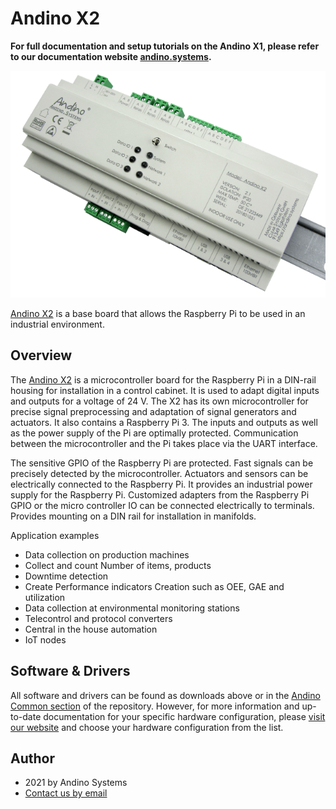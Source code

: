 Andino X2
==========

**For full documentation and setup tutorials on the Andino X1, please refer to our documentation website [andino.systems](https://andino.systems/andino-x2).**


![Andino X2 - Raspberry Pi on DIN Rail](./andino-x2.png)

[Andino X2][1] is a base board that allows the Raspberry Pi to be used in an industrial environment.

## Overview
The [Andino X2][1] is a microcontroller board for the Raspberry Pi in a DIN-rail housing for installation in a control cabinet. It is used to adapt digital inputs and outputs for a voltage of 24 V. The X2 has its own microcontroller for precise signal preprocessing and adaptation of signal generators and actuators. It also contains a Raspberry Pi 3. The inputs and outputs as well as the power supply of the Pi are optimally protected. Communication between the microcontroller and the Pi takes place via the UART interface.

The sensitive GPIO of the Raspberry Pi are protected. Fast signals can be precisely detected by the microcontroller. Actuators and sensors can be electrically connected to the Raspberry Pi. It provides an industrial power supply for the Raspberry Pi. Customized adapters from the Raspberry Pi GPIO or the micro controller IO can be connected electrically to terminals. Provides mounting on a DIN rail for installation in manifolds.

Application examples

* Data collection on production machines
* Collect and count Number of items, products
* Downtime detection
* Create Performance indicators Creation such as OEE, GAE and utilization
* Data collection at environmental monitoring stations
* Telecontrol and protocol converters
* Central in the house automation
* IoT nodes

## Software & Drivers

All software and drivers can be found as downloads above or in the [Andino Common section](https://github.com/andino-systems/Andino/tree/master/Andino-Common) of the repository. However, for more information and up-to-date documentation for your specific hardware configuration, please [visit our website](https://andino.systems/andino-x2) and choose your hardware configuration from the list.

Author
-----

* 2021 by Andino Systems
* [Contact us by email](mailto:info@andino.systems)

[1]:https://andino.systems/andino-x2/

